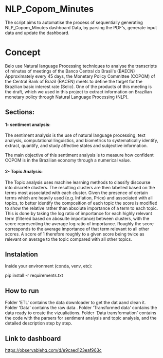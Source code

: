 # NLP_Copom_Minutes
The script aims to automatise the process of sequentially generating NLP_Copom_Minutes dashboard Data, by parsing the PDF's, generate input data and update the dashboard.
# Concept
Belo use Natural language Processing techniques to analyse the transcripts of minutes of meetings of the Banco Central do Brasil's (BAECN) 
Approximately every 45 days, the Monetary Policy Committee (COPOM) of the Central Bank of Brazil (BACEN) meets to define the target for the Brazilian basic interest rate (Selic). One of the products of this meeting is the draft, which we used in this project to extract information on Brazilian monetary policy through Natural Language Processing (NLP).
## Sections:
#### 1- sentiment analysis:
The sentiment analysis is the use of natural language processing, text analysis, computational linguistics, and biometrics to systematically identify, extract, quantify, and study affective states and subjective information.

The main objective of this sentiment analysis is to measure how confident COPOM is in the Brazilian economy through a numerical value.
#### 2- Topic Analysis:
The Topic analysis uses machine learning methods to classify discourse into discrete clusters. The resulting clusters are then labelled based on the terms most associated with each cluster. Given the presence of certain terms which are heavily used (e.g. Inflation, Price) and associated with all topics, to better identify the composition of each topic the score is modified to show the relative rather than absolute importance of a term to each topic. This is done by taking the log ratio of importance for each highly relevant term (filtered based on abosulte importance) between clusters, with the score representing the average log ratio of importance. Roughly the score corresponds to the average importance of that term relevant to all other scores. A score of 1 therefore roughly to a given score being twice as relevant on average to the topic compared with all other topics.

## Instalation 
Inside your environment (conda, venv, etc):

pip install -r requirements.txt

## How to run
Folder 'ETL' contains the data downloader to get the dat aand clean it.
Folder 'Data' contains the raw data .
Folder 'Transformed data' contains the data ready to create the vizualiations.
Folder 'Data transformation' contains the code with the parsers for sentiment analysis and topic analysis, and the detailed description step by step.

## Link to dashboard
https://observablehq.com/d/e9caed123eaf963c
